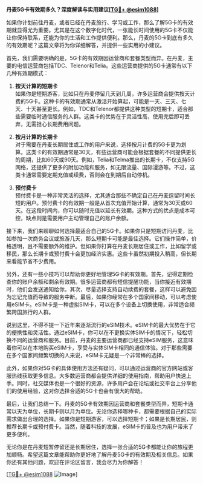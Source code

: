 **丹麦5G卡有效期多久？深度解读与实用建议[[TG💪+ @esim1088](https://t.me/s/esim1088)]**

如果你计划前往丹麦，或者已经在丹麦旅行、学习或工作，那么了解5G卡的有效期就显得尤为重要。尤其是在这个数字化时代，一张能长时间使用的5G卡不仅能让你保持联系，还能为你的生活和工作提供便利。那么，丹麦的5G卡到底有多久的有效期呢？这篇文章将为你详细解答，并提供一些实用的小建议。

首先，我们需要明确的是，5G卡的有效期因运营商和套餐类型而异。在丹麦，主要的电信运营商包括TDC、Telenor和Telia。这些运营商提供的5G卡通常有以下几种有效期模式：

1. **按天计算的短期卡**  
   如果你是短期游客，比如只在丹麦停留几天到几周，许多运营商会提供按天计费的5G卡。这种卡的有效期通常从激活开始算起，可能是一天、三天、七天、十天甚至更长。例如，TDC和Telenor都提供这种类型的短期卡，适合那些需要临时通信服务的人群。这类卡的优势在于灵活性高，使用完后即可丢弃，无需担心长期费用问题。

2. **按月计算的长期卡**  
   对于需要在丹麦长期居住或工作的用户来说，选择按月计费的5G卡更为划算。这类卡的有效期通常是30天，有些运营商可能会根据套餐的不同提供更长的周期，比如60天或90天。例如，Telia和Telma推出的长期卡，不仅支持5G网络，还提供了更多的附加功能和服务，如无限流量、国际漫游等。不过，这类卡通常需要定期充值或续费，否则会在到期后自动停机。

3. **预付费卡**  
   预付费卡是一种非常灵活的选择，尤其适合那些不确定自己在丹麦逗留时间长短的用户。预付费卡的有效期一般是从首次充值开始计算，通常为30天或60天。在这段时间内，你可以随时充值以延长有效期。这种方式的优点是成本可控，缺点则是需要用户主动管理自己的账户余额。

接下来，我们来聊聊如何选择最适合自己的5G卡。如果你只是短期访问丹麦，比如参加一次商务会议或旅游几天，那么短期卡可能是最佳选择。它们操作简单，价格透明，且不需要额外的维护。但如果你打算在丹麦长期居住或工作，比如留学或移民，那么长期卡或预付费卡会更加经济实惠。这些卡虽然初期投入稍高，但长期来看能节省不少费用。

另外，还有一些小技巧可以帮助你更好地管理5G卡的有效期。首先，记得定期检查你的账户余额和剩余有效期。很多运营商都有短信提醒功能，当你接近有效期时，他们会发送通知给你。其次，尽量选择支持自动续费的套餐，这样可以避免因为忘记充值而导致的服务中断。最后，如果你经常在多个国家间移动，可以考虑使用eSIM卡。eSIM卡是一种虚拟SIM卡，可以在多个设备上切换使用，非常适合频繁跨国旅行的人群。

说到这里，不得不提一下近年来逐渐流行的eSIM技术。eSIM卡的最大优势在于它的便携性和灵活性。通过eSIM卡，你可以在不更换实体SIM卡的情况下，轻松切换不同的运营商和服务。目前，丹麦的主要运营商都已经支持eSIM服务，这意味着你可以在本地购买eSIM卡，享受与实体SIM卡相同的通信体验。对于那些需要在多个国家间频繁切换的人来说，eSIM卡无疑是一个非常棒的选择。

此外，如果你对5G卡的具体使用方法还有疑问，可以通过运营商的官方网站或客服热线获取更多信息。大多数运营商都会提供详细的使用指南，帮助用户快速上手。同时，社交媒体也是一个很好的资源，许多用户会在论坛或社交平台上分享他们的使用经验，这对你选择合适的5G卡也会有很大的帮助。

最后，让我们总结一下。丹麦的5G卡有效期因运营商和套餐类型而异，短期卡通常以天为单位，长期卡则以月为单位。无论你选择哪种卡，都需要根据自己的实际需求做出合理的选择。如果你是短期游客，可以选择短期卡；如果是长期居民，则推荐长期卡或预付费卡。当然，随着科技的发展，eSIM卡的普及也为用户带来了更多便利。

无论你是在丹麦短暂停留还是长期居住，选择一张合适的5G卡都能让你的旅程更加顺畅。希望这篇文章能帮助你更好地了解丹麦5G卡的有效期及相关信息。如果你还有其他问题，欢迎在评论区留言，我会尽力为你解答！  

[[TG💪+ @esim1088](https://t.me/s/esim1088) ![Image](https://i.postimg.cc/4NQfJmqS/Snipaste-2025-05-13-00-14-12.png)]